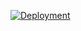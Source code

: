 [![Deployment](https://img.shields.io/badge/Deployment-darkblue?style=for-the-badge&logo=web&logoColor=white)](https://fiscus-app.netlify.app)
